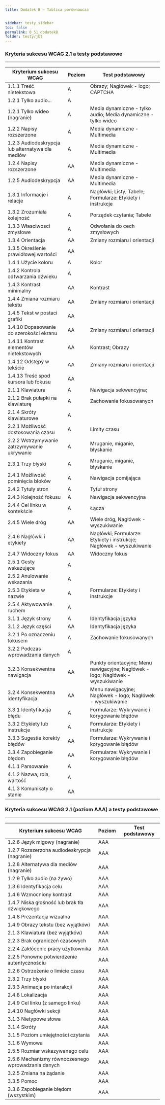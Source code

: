 ```yaml
---
title: Dodatek B – Tablica porównawcza


sidebar: testy_sidebar
toc: false
permalink: 0_51_dodatekB
folder: testy/jbt
---
```


### Kryteria sukcesu WCAG 2.1 a testy podstawowe
---------------------------------------------------

| Kryterium sukcesu WCAG        | Poziom | Test podstawowy                                             |
|-------------------------------|------- |-------------------------------------------------------------|
|1.1.1 Treść nietekstowa | A |Obrazy; Nagłówek - logo; CAPTCHA|
|1.2.1 Tylko audio... | A  |   |
|1.2.1 Tylko wideo (nagranie) | A |Media dynamiczne - tylko audio; Media dynamiczne - tylko wideo|
|1.2.2 Napisy rozszerzone | A |Media dynamiczne - Multimedia|
|1.2.3 Audiodeskrypcja lub alternatywa dla mediów | A |Media dynamiczne - Multimedia|
|1.2.4 Napisy rozszerzone | AA|Media dynamiczne - Multimedia|
|1.2.5 Audiodeskrypcja | AA|Media dynamiczne - Multimedia|
|1.3.1 Informacje i relacje | A |Nagłówki; Listy; Tabele; Formularze: Etykiety i instrukcje|
|1.3.2 Zrozumiała kolejność | A |Porządek czytania; Tabele|
|1.3.3 Własciwosci zmysłowe | A |Odwołania do cech zmysłowych|
|1.3.4 Orientacja | AA|Zmiany rozmiaru i orientacji|
|1.3.5 Określenie prawidłowej wartości | AA|   |
|1.4.1 Użycie koloru | A |Kolor|
|1.4.2 Kontrola odtwarzania dźwieku | A | |
|1.4.3 Kontrast minimalny | AA|Kontrast|
|1.4.4 Zmiana rozmiaru tekstu | AA|Zmiany rozmiaru i orientacji|
|1.4.5 Tekst w postaci grafiki | AA|   |
|1.4.10 Dopasowanie do szerokości ekranu | AA|Zmiany rozmiaru i orientacji|
|1.4.11 Kontrast elementów nietekstowych | AA|Kontrast; Obrazy |
|1.4.12 Odstępy w tekście | AA|Zmiany rozmiaru i orientacji|
|1.4.13 Treść spod kursora lub fokusu | AA|   |
|2.1.1 Klawiatura | A |Nawigacja sekwencyjna; |
|2.1.2 Brak pułapki na klawiaturę | A |Zachowanie fokusowanych  |
|2.1.4 Skróty klawiaturowe | A |   |
|2.2.1 Możliwość dostosowania czasu | A |Limity czasu |
|2.2.2 Wstrzymywanie zatrzymywanie ukrywanie | A |Mruganie, miganie, błyskanie|
|2.3.1 Trzy błyski | A |Mruganie, miganie, błyskanie|
|2.4.1 Możliwość pominięcia bloków  | A |Nawigacja pomijająca|
|2.4.2 Tytuły stron | A |Tytuł strony |
|2.4.3 Kolejność fokusu | A |Nawigacja sekwencyjna|
|2.4.4 Cel linku w kontekście | A |Łącza|
|2.4.5 Wiele dróg | AA|Wiele dróg, Nagłówek - wyszukiwanie|
|2.4.6 Nagłówki i etykiety | AA|Nagłówki; Formularze: Etykiety i instrukcje; Nagłówek - wyszukiwanie|
|2.4.7 Widoczny fokus | AA|Widoczny fokus|
|2.5.1 Gesty wskazujące| A |   |
|2.5.2 Anulowanie wskazania| A |   |
|2.5.3 Etykieta w nazwie| A |Formularze: Etykiety i instrukcje|
|2.5.4 Aktywowanie ruchem| A |   |
|3.1.1 Język strony | A |Identyfikacja języka|
|3.1.2 Język części | AA|Identyfikacja języka|
|3.2.1 Po oznaczeniu fokusem | A  |Zachowanie fokusowanych|
|3.2.2 Podczas wprowadzania danych | A | |
|3.2.3 Konsekwentna nawigacja | AA|Punkty orientacyjne; Menu nawigacyjne; Nagłówek - logo; Nagłówek - wyszukiwanie  |
|3.2.4 Konsekwentna identyfikacja | AA|Menu nawigacyjne; Nagłówek - logo; Nagłówek - wyszukiwanie |
|3.3.1 Identyfikacja błędu | A |Formularze: Wykrywanie i korygowanie błędów|
|3.3.2 Etykiety lub instrukcje | A |Formularze: Etykiety i instrukcje|
|3.3.3 Sugestie korekty błędów | AA|Formularze: Wykrywanie i korygowanie błędów|
|3.3.4 Zapobieganie błędom | AA|Formularze: Wykrywanie i korygowanie błędów|
|4.1.1 Parsowanie | A | |
|4.1.2 Nazwa, rola, wartość | A |   |
|4.1.3 Komunikaty o stanie | AA|   |

### Kryteria sukcesu WCAG 2.1 (poziom AAA) a testy podstawowe
---------------------------------------------------

| Kryterium sukcesu WCAG        | Poziom | Test podstawowy                                             |
|-------------------------------|------- |-------------------------------------------------------------|
|1.2.6 Język migowy (nagranie) |AAA|   |
|1.2.7 Rozszerzona audiodeskrypcja (nagranie) |AAA|   |
|1.2.8 Alternatywa dla mediów (nagranie) |AAA|   |
|1.2.9 Tylko audio (na żywo) |AAA|   |
|1.3.6 Identyfikacja celu |AAA|   |
|1.4.6 Wzmocniony kontrast |AAA|   |
|1.4.7 Niska głośność lub brak tła dźwiękowego |AAA|   |
|1.4.8 Prezentacja wizualna |AAA|   |
|1.4.9 Obrazy tekstu (bez wyjątków) |AAA|   |
|2.1.3 Klawiatura (bez wyjątków) |AAA|   |
|2.2.3 Brak ograniczeń czasowych |AAA|   |
|2.2.4 Zakłócenie pracy użytkownika |AAA|   |
|2.2.5 Ponowne potwierdzenie autentycznościu |AAA|   |
|2.2.6 Ostrzeżenie o limicie czasu |AAA|   |
|2.3.2 Trzy błyski |AAA|   |
|2.3.3 Animacja po interakcji |AAA|   |
|2.4.8 Lokalizacja|AAA|   |
|2.4.9 Cel linku (z samego linku)|AAA|   |
|2.4.10 Nagłówki sekcji|AAA|   |
|3.1.3 Nietypowe słowa |AAA|   |
|3.1.4 Skróty |AAA|   |
|3.1.5 Poziom umiejętności czytania |AAA|   |
|3.1.6 Wymowa |AAA|   |
|2.5.5 Rozmiar wskazywanego celu|AAA|   |
|2.5.6 Mechanizmy równoczesnego wprowadzania danych|AAA|   |
|3.2.5 Zmiana na żądanie |AAA|   |
|3.3.5 Pomoc |AAA|   |
|3.3.6 Zapobieganie błędom (wszystkim) |AAA|   |
